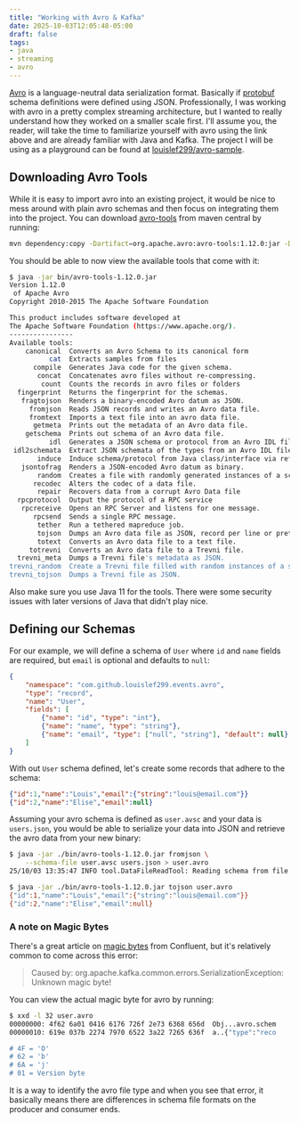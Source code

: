 ```yaml
---
title: "Working with Avro & Kafka"
date: 2025-10-03T12:05:48-05:00
draft: false
tags:
- java
- streaming
- avro
---
```


[Avro][] is a language-neutral data serialization format. Basically if
[protobuf][] schema definitions were defined using JSON. Professionally, I was
working with avro in a pretty complex streaming architecture, but I wanted to
really understand how they worked on a smaller scale first. I'll assume you, the
reader, will take the time to familiarize yourself with avro using the link
above and are already familiar with Java and Kafka. The project I will be using
as a playground can be found at [louislef299/avro-sample][].

## Downloading Avro Tools

While it is easy to import avro into an existing project, it would be nice to
mess around with plain avro schemas and then focus on integrating them into the
project. You can download [avro-tools][] from maven central by running:

```bash
mvn dependency:copy -Dartifact=org.apache.avro:avro-tools:1.12.0:jar -DoutputDirectory=./bin
```

You should be able to now view the available tools that come with it:

```bash
$ java -jar bin/avro-tools-1.12.0.jar
Version 1.12.0
 of Apache Avro
Copyright 2010-2015 The Apache Software Foundation

This product includes software developed at
The Apache Software Foundation (https://www.apache.org/).
----------------
Available tools:
    canonical  Converts an Avro Schema to its canonical form
          cat  Extracts samples from files
      compile  Generates Java code for the given schema.
       concat  Concatenates avro files without re-compressing.
        count  Counts the records in avro files or folders
  fingerprint  Returns the fingerprint for the schemas.
   fragtojson  Renders a binary-encoded Avro datum as JSON.
     fromjson  Reads JSON records and writes an Avro data file.
     fromtext  Imports a text file into an avro data file.
      getmeta  Prints out the metadata of an Avro data file.
    getschema  Prints out schema of an Avro data file.
          idl  Generates a JSON schema or protocol from an Avro IDL file
 idl2schemata  Extract JSON schemata of the types from an Avro IDL file
       induce  Induce schema/protocol from Java class/interface via reflection.
   jsontofrag  Renders a JSON-encoded Avro datum as binary.
       random  Creates a file with randomly generated instances of a schema.
      recodec  Alters the codec of a data file.
       repair  Recovers data from a corrupt Avro Data file
  rpcprotocol  Output the protocol of a RPC service
   rpcreceive  Opens an RPC Server and listens for one message.
      rpcsend  Sends a single RPC message.
       tether  Run a tethered mapreduce job.
       tojson  Dumps an Avro data file as JSON, record per line or pretty.
       totext  Converts an Avro data file to a text file.
     totrevni  Converts an Avro data file to a Trevni file.
  trevni_meta  Dumps a Trevni file's metadata as JSON.
trevni_random  Create a Trevni file filled with random instances of a schema.
trevni_tojson  Dumps a Trevni file as JSON.
```

Also make sure you use Java 11 for the tools. There were some security issues
with later versions of Java that didn't play nice.

## Defining our Schemas

For our example, we will define a schema of `User` where `id` and `name` fields
are required, but `email` is optional and defaults to `null`:

```json
{
    "namespace": "com.github.louislef299.events.avro",
    "type": "record",
    "name": "User",
    "fields": [
        {"name": "id", "type": "int"},
        {"name": "name", "type": "string"},
        {"name": "email", "type": ["null", "string"], "default": null}
    ]
}
```

With out `User` schema defined, let's create some records that adhere to the
schema:

```json
{"id":1,"name":"Louis","email":{"string":"louis@email.com"}}
{"id":2,"name":"Elise","email":null}
```

Assuming your avro schema is defined as `user.avsc` and your data is
`users.json`, you would be able to serialize your data into JSON and retrieve
the avro data from your new binary:

```bash
$ java -jar ./bin/avro-tools-1.12.0.jar fromjson \
    --schema-file user.avsc users.json > user.avro
25/10/03 13:35:47 INFO tool.DataFileReadTool: Reading schema from file 'user.avsc'

$ java -jar ./bin/avro-tools-1.12.0.jar tojson user.avro
{"id":1,"name":"Louis","email":{"string":"louis@email.com"}}
{"id":2,"name":"Elise","email":null}
```

### A note on Magic Bytes

There's a great article on [magic bytes][] from Confluent, but it's relatively
common to come across this error:

> Caused by: org.apache.kafka.common.errors.SerializationException: Unknown
> magic byte!

You can view the actual magic byte for avro by running:

```bash
$ xxd -l 32 user.avro
00000000: 4f62 6a01 0416 6176 726f 2e73 6368 656d  Obj...avro.schem
00000010: 619e 037b 2274 7970 6522 3a22 7265 636f  a..{"type":"reco

# 4F = 'O'
# 62 = 'b'
# 6A = 'j'
# 01 = Version byte
```

It is a way to identify the avro file type and when you see that error, it
basically means there are differences in schema file formats on the producer and
consumer ends.

[Avro]: https://avro.apache.org/
[avro-tools]: https://mvnrepository.com/artifact/org.apache.avro/avro-tools
[louislef299/avro-sample]: https://github.com/louislef299/avro-sample
[magic bytes]: https://www.confluent.io/blog/how-to-fix-unknown-magic-byte-errors-in-apache-kafka/
[protobuf]: https://protobuf.dev/
